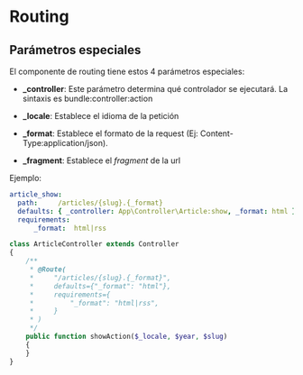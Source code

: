 Routing
=======


Parámetros especiales
---------------------

El componente de routing tiene estos 4 parámetros especiales:

- **_controller**: Este parámetro determina qué controlador se ejecutará. La sintaxis es bundle:controller:action

- **_locale**: Establece el idioma de la petición

- **_format**: Establece el formato de la request (Ej: Content-Type:application/json).

- **_fragment**: Establece el *fragment* de la url


Ejemplo: 

```yml
article_show:
  path:     /articles/{slug}.{_format}
  defaults: { _controller: App\Controller\Article:show, _format: html }
  requirements:
      _format:  html|rss
```

```php
class ArticleController extends Controller
{
    /**
     * @Route(
     *     "/articles/{slug}.{_format}",
     *     defaults={"_format": "html"},
     *     requirements={
     *         "_format": "html|rss",
     *     }
     * )
     */
    public function showAction($_locale, $year, $slug)
    {
    }
}
```
